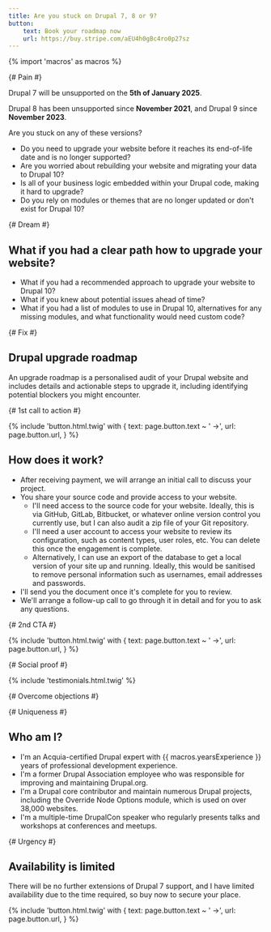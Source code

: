 ```yaml
---
title: Are you stuck on Drupal 7, 8 or 9?
button:
    text: Book your roadmap now
    url: https://buy.stripe.com/aEU4h0gBc4ro0p27sz
---
```


{% import 'macros' as macros %}

{# Pain #}

Drupal 7 will be unsupported on the **5th of January 2025**.

Drupal 8 has been unsupported since **November 2021**, and Drupal 9 since **November 2023**.

Are you stuck on any of these versions?

* Do you need to upgrade your website before it reaches its end-of-life date and is no longer supported?
* Are you worried about rebuilding your website and migrating your data to Drupal 10?
* Is all of your business logic embedded within your Drupal code, making it hard to upgrade?
* Do you rely on modules or themes that are no longer updated or don't exist for Drupal 10?

{# Dream #}

## What if you had a clear path how to upgrade your website?

* What if you had a recommended approach to upgrade your website to Drupal 10?
* What if you knew about potential issues ahead of time?
* What if you had a list of modules to use in Drupal 10, alternatives for any missing modules, and what functionality would need custom code?

{# Fix #}

## Drupal upgrade roadmap

An upgrade roadmap is a personalised audit of your Drupal website and includes details and actionable steps to upgrade it, including identifying potential blockers you might encounter.

{# 1st call to action #}

{% include 'button.html.twig' with {
  text: page.button.text ~ ' &rarr;',
  url: page.button.url,
} %}

## How does it work?

* After receiving payment, we will arrange an initial call to discuss your project.
* You share your source code and provide access to your website.
  * I'll need access to the source code for your website. Ideally, this is via GitHub, GitLab, Bitbucket, or whatever online version control you currently use, but I can also audit a zip file of your Git repository.
  * I'll need a user account to access your website to review its configuration, such as content types, user roles, etc. You can delete this once the engagement is complete.
  * Alternatively, I can use an export of the database to get a local version of your site up and running. Ideally, this would be sanitised to remove personal information such as usernames, email addresses and passwords.
* I'll send you the document once it's complete for you to review.
* We'll arrange a follow-up call to go through it in detail and for you to ask any questions.

{# 2nd CTA #}

{% include 'button.html.twig' with {
  text: page.button.text ~ ' &rarr;',
  url: page.button.url,
} %}

{# Social proof #}

{% include 'testimonials.html.twig' %}

{# Overcome objections #}

{# Uniqueness #}

## Who am I?

* I'm an Acquia-certified Drupal expert with {{ macros.yearsExperience }} years of professional development experience.
* I'm a former Drupal Association employee who was responsible for improving and maintaining Drupal.org.
* I'm a Drupal core contributor and maintain numerous Drupal projects, including the Override Node Options module, which is used on over 38,000 websites.
* I'm a multiple-time DrupalCon speaker who regularly presents talks and workshops at conferences and meetups.

{# Urgency #}

## Availability is limited

There will be no further extensions of Drupal 7 support, and I have limited availability due to the time required, so buy now to secure your place.

{% include 'button.html.twig' with {
  text: page.button.text ~ ' &rarr;',
  url: page.button.url,
} %}
